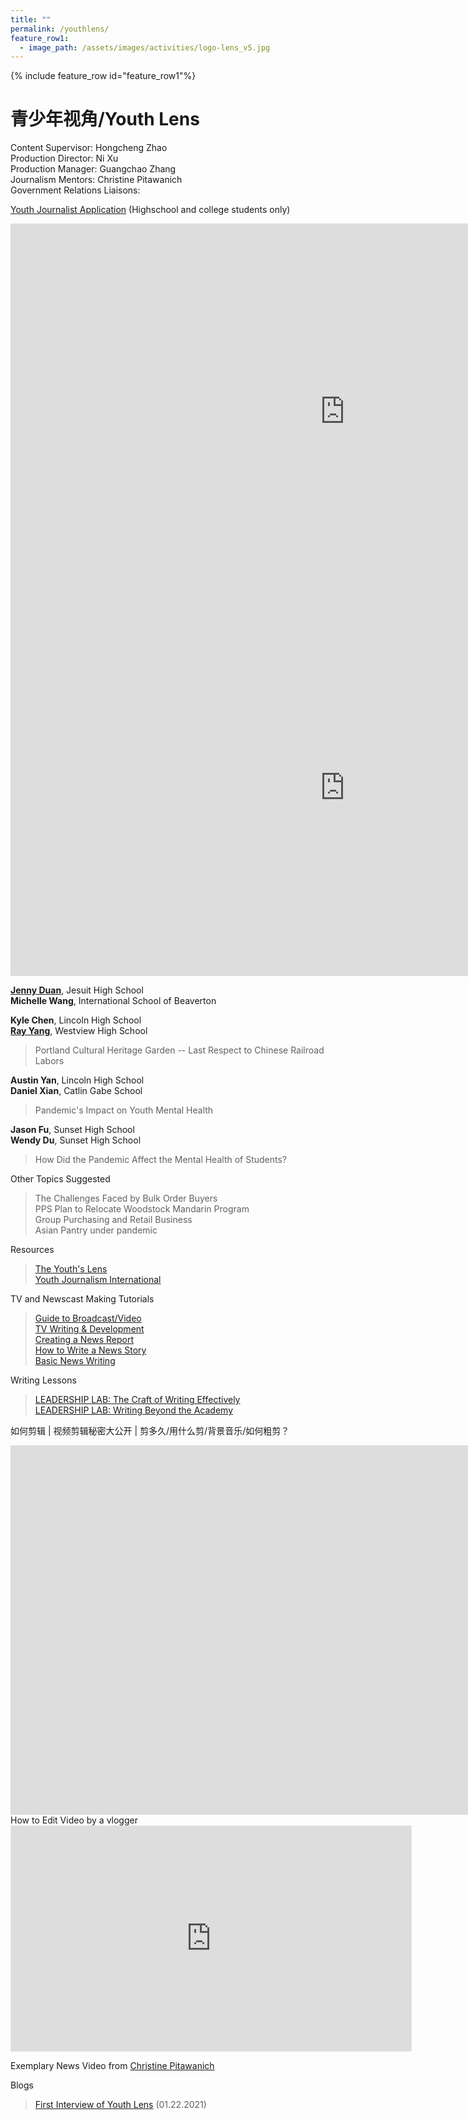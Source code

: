 ```yaml
---
title: ""
permalink: /youthlens/
feature_row1:
  - image_path: /assets/images/activities/logo-lens_v5.jpg
---
```


{% include feature_row id="feature_row1"%}

# 青少年视角/Youth Lens

Content Supervisor: Hongcheng Zhao  
Production Director: Ni Xu  
Production Manager: Guangchao Zhang  
Journalism Mentors: Christine Pitawanich  
Government Relations Liaisons:  

[Youth Journalist Application](https://docs.google.com/forms/d/e/1FAIpQLScK3ahKKd_XjBtZNlOqSQhaRgjLDolodXpg9dIBx3lLu3mbWg/viewform?usp=sf_link) (Highschool and college students only)

<iframe width="1070" height="602" src="https://www.youtube.com/embed/N98gtCZJUsU" title="YouTube video player" frameborder="0" allow="accelerometer; autoplay; clipboard-write; encrypted-media; gyroscope; picture-in-picture" allowfullscreen></iframe>

<iframe width="1070" height="602" src="https://www.youtube.com/embed/IPs36aEPRRw" title="YouTube video player" frameborder="0" allow="accelerometer; autoplay; clipboard-write; encrypted-media; gyroscope; picture-in-picture" allowfullscreen></iframe>

**[Jenny Duan](http://pdxchinese.org/pvsafiles/2020_Jenny_Duan/)**, Jesuit High School  
**Michelle Wang**, International School of Beaverton  


**Kyle Chen**, Lincoln High School  
**[Ray Yang](http://pdxchinese.org/pvsafiles/2020_Ray_Yang/)**, Westview High School  

> Portland Cultural Heritage Garden -- Last Respect to Chinese Railroad Labors

**Austin Yan**, Lincoln High School  
**Daniel Xian**, Catlin Gabe School  

> Pandemic's Impact on Youth Mental Health

**Jason Fu**, Sunset High School  
**Wendy Du**, Sunset High School  

> How Did the Pandemic Affect the Mental Health of Students?

Other Topics Suggested

> The Challenges Faced by Bulk Order Buyers  
> PPS Plan to Relocate Woodstock Mandarin Program  
> Group Purchasing and Retail Business  
> Asian Pantry under pandemic   

Resources

> [The Youth's Lens](https://theyouthslens.com/)  
> [Youth Journalism International](http://www.youthjournalism.org/)  

TV and Newscast Making Tutorials

> [Guide to Broadcast/Video](https://www.jeadigitalmedia.org/guide-to-broadcast-video/)  
> [TV Writing & Development](https://www.studiobinder.com/tv-writing/)  
> [Creating a News Report](https://youtu.be/8_NmVtnEEA8)  
> [How to Write a News Story](https://youtu.be/flq29zwRrZA)  
> [Basic News Writing](https://youtu.be/xo-PpA4H_Bk)  

Writing Lessons

> [LEADERSHIP LAB: The Craft of Writing Effectively](https://youtu.be/vtIzMaLkCaM)  
> [LEADERSHIP LAB: Writing Beyond the Academy](https://youtu.be/aFwVf5a3pZM)  

如何剪辑 | 视频剪辑秘密大公开 | 剪多久/用什么剪/背景音乐/如何粗剪？

<iframe width="1691" height="591" src="https://www.youtube.com/embed/On1Emt5XQ7o" title="YouTube video player" frameborder="0" allow="accelerometer; autoplay; clipboard-write; encrypted-media; gyroscope; picture-in-picture" allowfullscreen></iframe>
How to Edit Video by a vlogger


<iframe width="640" height="360" style="border:1px solid #e6e6e6" src="https://kgw.com/embeds/video/283-fd901048-d28b-49e8-ba7b-9ec611a83a7d/iframe" allowfullscreen="true" webkitallowfullscreen="true" mozallowfullscreen="true"></iframe>

Exemplary News Video from [Christine Pitawanich](https://www.facebook.com/cpitawanich/)

Blogs

> [First Interview of Youth Lens](http://pdxchinese.org/launching_youth_lens/) (01.22.2021)  
